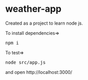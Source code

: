 # weather-app

Created as a project to learn node js.

To install dependencies=> <pre>npm i</pre>

To test=> <pre>node src/app.js</pre>

and open http://localhost:3000/
